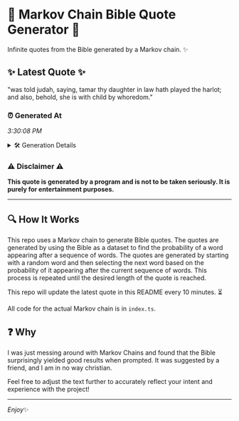 # 📖 Markov Chain Bible Quote Generator 📖

Infinite quotes from the Bible generated by a Markov chain. ✨

## ✨ Latest Quote ✨
"was told judah, saying, tamar thy daughter in law hath played the harlot; and also, behold, she is with child by whoredom."

### ⏰ Generated At
*3:30:08 PM*

<details>
    <summary>🛠️ Generation Details</summary>
    <p>
        <strong>🌱 Seed:</strong> was<br>
        <strong>🔄 Iterations:</strong> 21<br>
        <strong>📜 Context History:</strong><br>[ was ]: told<br>[ was, told ]: judah,<br>[ was, told, judah, ]: saying,<br>[ was, told, judah,, saying, ]: tamar<br>[ was, told, judah,, saying,, tamar ]: thy<br>[ was, told, judah,, saying,, tamar, thy ]: daughter<br>[ told, judah,, saying,, tamar, thy, daughter ]: in<br>[ judah,, saying,, tamar, thy, daughter, in ]: law<br>[ saying,, tamar, thy, daughter, in, law ]: hath<br>[ tamar, thy, daughter, in, law, hath ]: played<br>[ thy, daughter, in, law, hath, played ]: the<br>[ daughter, in, law, hath, played, the ]: harlot;<br>[ in, law, hath, played, the, harlot; ]: and<br>[ law, hath, played, the, harlot;, and ]: also,<br>[ hath, played, the, harlot;, and, also, ]: behold,<br>[ played, the, harlot;, and, also,, behold, ]: she<br>[ the, harlot;, and, also,, behold,, she ]: is<br>[ harlot;, and, also,, behold,, she, is ]: with<br>[ and, also,, behold,, she, is, with ]: child<br>[ also,, behold,, she, is, with, child ]: by<br>[ behold,, she, is, with, child, by ]: whoredom.<br>
    </p>
</details>

### ⚠️ Disclaimer ⚠️
**This quote is generated by a program and is not to be taken seriously. It is purely for entertainment purposes.**

---

## 🔍 How It Works

This repo uses a Markov chain to generate Bible quotes. The quotes are generated by using the Bible as a dataset to find the probability of a word appearing after a sequence of words. The quotes are generated by starting with a random word and then selecting the next word based on the probability of it appearing after the current sequence of words. This process is repeated until the desired length of the quote is reached.

This repo will update the latest quote in this README every 10 minutes. ⏳

All code for the actual Markov chain is in `index.ts`.

## ❓ Why

I was just messing around with Markov Chains and found that the Bible surprisingly yielded good results when prompted. 
It was suggested by a friend, and I am in no way christian.

Feel free to adjust the text further to accurately reflect your intent and experience with the project!

---

*Enjoy*✨
